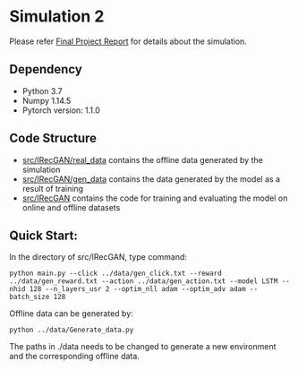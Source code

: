 # Simulation 2

Please refer [Final Project Report](../Final%20Project%20Report.pdf) for details about the simulation.

## Dependency
 - Python 3.7
 - Numpy 1.14.5
 - Pytorch version: 1.1.0

## Code Structure

- [src/IRecGAN/real_data](src/IRecGAN/real_data) contains the offline data generated by the simulation
- [src/IRecGAN/gen_data](src/IRecGAN/gen_data) contains the data generated by the model as a result of training
- [src/IRecGAN](src/IRecGAN) contains the code for training and evaluating the model on online and offline datasets 
 
## Quick Start: 
In the directory of src/IRecGAN, type command: 

```
python main.py --click ../data/gen_click.txt --reward ../data/gen_reward.txt --action ../data/gen_action.txt --model LSTM --nhid 128 --n_layers_usr 2 --optim_nll adam --optim_adv adam --batch_size 128
```

Offline data can be generated by: 
```
python ../data/Generate_data.py
```

The paths in ./data needs to be changed to generate a new environment and the corresponding offline data.
